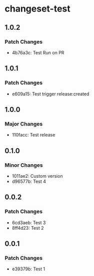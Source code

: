# changeset-test

## 1.0.2

### Patch Changes

- 4b76a3c: Test Run on PR

## 1.0.1

### Patch Changes

- e609a15: Test trigger release:created

## 1.0.0

### Major Changes

- 110facc: Test release

## 0.1.0

### Minor Changes

- 1011ae2: Custom version
- d96577b: Test 4

## 0.0.2

### Patch Changes

- 6cd3aeb: Test 3
- 8ff4d23: Test 2

## 0.0.1

### Patch Changes

- e39379b: Test 1

